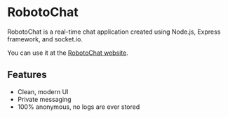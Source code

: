 # RobotoChat

RobotoChat is a real-time chat application created using Node.js, Express framework, and socket.io.

You can use it at the [RobotoChat website](http://jtmiles.xyz/robotochat).

## Features
* Clean, modern UI
* Private messaging
* 100% anonymous, no logs are ever stored
